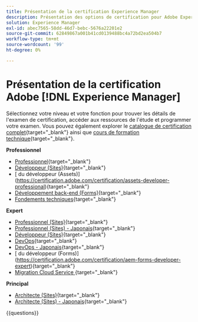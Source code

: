 ```yaml
---
title: Présentation de la certification Experience Manager
description: Présentation des options de certification pour Adobe Experience Manager
solution: Experience Manager
exl-id: abec7565-58dd-46d7-bebc-5676a22201e2
source-git-commit: 62849867a001b41cd0139488bc4a72bd2ea504b7
workflow-type: tm+mt
source-wordcount: '99'
ht-degree: 0%

---
```


# Présentation de la certification Adobe [!DNL Experience Manager]

Sélectionnez votre niveau et votre fonction pour trouver les détails de l&#39;examen de certification, accéder aux ressources de l&#39;étude et programmer votre examen. Vous pouvez également explorer le [catalogue de certification complet](https://certification.adobe.com/certifications){target="_blank"} ainsi que [cours de formation technique](https://certification.adobe.com/courses/?/courses){target="_blank"}.

**Professionnel**

* [Professionnel](https://certification.adobe.com/certification/experience-manager-business-practitioner-professional){target="_blank"} <!--AD0-E126-->
* [Développeur (Sites)](https://certification.adobe.com/certification/sites-developer-professional-v2){target="_blank"} <!--AD0-E128-->
* &lbrack;<!--AD0-E129--> du développeur (Assets)&rbrack;(https://certification.adobe.com/certification/assets-developer-professional){target="_blank"}
* [Développement back-end (Forms)](https://certification.adobe.com/certification/backend-developer-professional){target="_blank"} <!--AD0-E127-->
* [Fondements techniques](https://certification.adobe.com/certification/technical-foundations-professional){target="_blank"} <!--AD0-E132-->

**Expert**

* [Professionnel (Sites)](https://certification.adobe.com/certification/sites-business-practitioner-expert){target="_blank"} <!--AD0-E121-->
* [Professionnel (Sites) - Japonais](https://certification.adobe.com/certification/sites-business-practitioner-expert){target="_blank"} <!--AD0-E121-J-->
* [Développeur (Sites)](https://certification.adobe.com/certification/sites-developer-expert-v2){target="_blank"} <!--AD0-E137-->
* [DevOps](https://certification.adobe.com/certification/aem-devops-engineer-expert){target="_blank"} <!--AD0-E124-->
* [DevOps - Japonais](https://certification.adobe.com/certification/aem-devops-engineer-expert){target="_blank"} <!--AD0-E124-J-->
* &lbrack;<!--AD0-E125--> du développeur (Forms)&rbrack;(https://certification.adobe.com/certification/aem-forms-developer-expert){target="_blank"}
* [Migration Cloud Service ](https://certification.adobe.com/certification/cloud-service-migration-expert){target="_blank"} <!--AD0-E136-->

**Principal**

* [Architecte (Sites)](https://certification.adobe.com/certification/sites-architect-master){target="_blank"} <!--AD0-E117-->
* [Architecte (Sites) - Japonais](https://certification.adobe.com/certification/sites-architect-master){target="_blank"} <!--AD0-E117-J-->

{{questions}}
